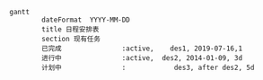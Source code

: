 
```mermaid
gantt
        dateFormat  YYYY-MM-DD
        title 日程安排表
        section 现有任务
        已完成               :active,    des1, 2019-07-16,1
        进行中               :active,  des2, 2014-01-09, 3d
        计划中               :            des3, after des2, 5d
```
<!--stackedit_data:
eyJoaXN0b3J5IjpbMTc4MDg0MDU1Myw1NjY3MzQ3NzJdfQ==
-->